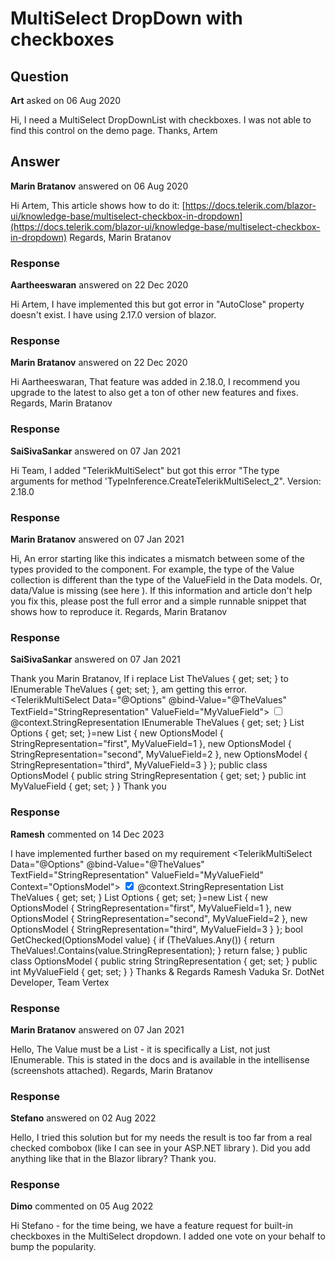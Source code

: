 # MultiSelect DropDown with checkboxes

## Question

**Art** asked on 06 Aug 2020

Hi, I need a MultiSelect DropDownList with checkboxes. I was not able to find this control on the demo page. Thanks, Artem

## Answer

**Marin Bratanov** answered on 06 Aug 2020

Hi Artem, This article shows how to do it: [https://docs.telerik.com/blazor-ui/knowledge-base/multiselect-checkbox-in-dropdown](https://docs.telerik.com/blazor-ui/knowledge-base/multiselect-checkbox-in-dropdown) Regards, Marin Bratanov

### Response

**Aartheeswaran** answered on 22 Dec 2020

Hi Artem, I have implemented this but got error in "AutoClose" property doesn't exist. I have using 2.17.0 version of blazor.

### Response

**Marin Bratanov** answered on 22 Dec 2020

Hi Aartheeswaran, That feature was added in 2.18.0, I recommend you upgrade to the latest to also get a ton of other new features and fixes. Regards, Marin Bratanov

### Response

**SaiSivaSankar** answered on 07 Jan 2021

Hi Team, I added "TelerikMultiSelect" but got this error "The type arguments for method 'TypeInference.CreateTelerikMultiSelect_2". Version: 2.18.0

### Response

**Marin Bratanov** answered on 07 Jan 2021

Hi, An error starting like this indicates a mismatch between some of the types provided to the component. For example, the type of the Value collection is different than the type of the ValueField in the Data models. Or, data/Value is missing (see here ). If this information and article don't help you fix this, please post the full error and a simple runnable snippet that shows how to reproduce it. Regards, Marin Bratanov

### Response

**SaiSivaSankar** answered on 07 Jan 2021

Thank you Marin Bratanov, If i replace List<string> TheValues { get; set; } to IEnumerable<string> TheValues { get; set; }, am getting this error. <TelerikMultiSelect Data="@Options" @bind-Value="@TheValues" TextField="StringRepresentation" ValueField="MyValueField"> <ItemTemplate> <input type="checkbox" id="@( (context as OptionsModel).MyValueField )" class="k-checkbox"> <label class="k-checkbox-label" for="@( (context as OptionsModel).MyValueField)">@context.StringRepresentation</label> </ItemTemplate> </TelerikMultiSelect> IEnumerable<string> TheValues { get; set; } List<OptionsModel> Options { get; set; }=new List<OptionsModel> { new OptionsModel { StringRepresentation="first", MyValueField=1 }, new OptionsModel { StringRepresentation="second", MyValueField=2 }, new OptionsModel { StringRepresentation="third", MyValueField=3 } }; public class OptionsModel { public string StringRepresentation { get; set; } public int MyValueField { get; set; } } Thank you

### Response

**Ramesh** commented on 14 Dec 2023

I have implemented further based on my requirement <TelerikMultiSelect Data="@Options" @bind-Value="@TheValues" TextField="StringRepresentation" ValueField="MyValueField" Context="OptionsModel"> <ItemTemplate> <input type="checkbox" id="@( (context as OptionsModel).MyValueField )" class="k-checkbox k-checkbox-md" checked="@GetChecked(context)"> <label class="k-checkbox-label" for="@((context as OptionsModel).MyValueField)">@context.StringRepresentation</label> </ItemTemplate> </TelerikMultiSelect> List<string> TheValues { get; set; } List<OptionsModel> Options { get; set; }=new List<OptionsModel> { new OptionsModel { StringRepresentation="first", MyValueField=1 }, new OptionsModel { StringRepresentation="second", MyValueField=2 }, new OptionsModel { StringRepresentation="third", MyValueField=3 } }; bool GetChecked(OptionsModel value) { if (TheValues.Any()) { return TheValues!.Contains(value.StringRepresentation); } return false; } public class OptionsModel { public string StringRepresentation { get; set; } public int MyValueField { get; set; } } Thanks & Regards Ramesh Vaduka Sr. DotNet Developer, Team Vertex

### Response

**Marin Bratanov** answered on 07 Jan 2021

Hello, The Value must be a List<TValue> - it is specifically a List, not just IEnumerable. This is stated in the docs and is available in the intellisense (screenshots attached). Regards, Marin Bratanov

### Response

**Stefano** answered on 02 Aug 2022

Hello, I tried this solution but for my needs the result is too far from a real checked combobox (like I can see in your ASP.NET library ). Did you add anything like that in the Blazor library? Thank you.

### Response

**Dimo** commented on 05 Aug 2022

Hi Stefano - for the time being, we have a feature request for built-in checkboxes in the MultiSelect dropdown. I added one vote on your behalf to bump the popularity.
